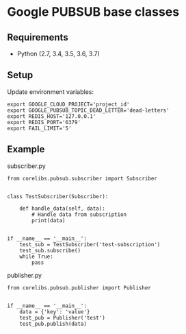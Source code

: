 # Google PUBSUB base classes

## Requirements
- Python (2.7, 3.4, 3.5, 3.6, 3.7)

## Setup
Update environment variables:
```
export GOOGLE_CLOUD_PROJECT='project_id'
export GOOGLE_PUBSUB_TOPIC_DEAD_LETTER='dead-letters'
export REDIS_HOST='127.0.0.1'
export REDIS_PORT='6379'
export FAIL_LIMIT='5'
```

## Example
subscriber.py
```
from corelibs.pubsub.subscriber import Subscriber


class TestSubscriber(Subscriber):

    def handle_data(self, data):
        # Handle data from subscription
        print(data)


if __name__ == '__main__':
    test_sub = TestSubscriber('test-subscription')
    test_sub.subscribe()
    while True:
        pass
```

publisher.py
```
from corelibs.pubsub.publisher import Publisher


if __name__ == '__main__':
    data = {'key': 'value'}
    test_pub = Publisher('test')
    test_pub.publish(data)
```
